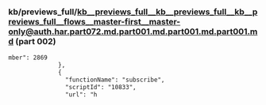 ### kb/previews_full/kb__previews_full__kb__previews_full__kb__previews_full__flows__master-first__master-only@auth.har.part072.md.part001.md.part001.md.part001.md (part 002)

```md
mber": 2869
              },
              {
                "functionName": "subscribe",
                "scriptId": "10833",
                "url": "h
```

```
